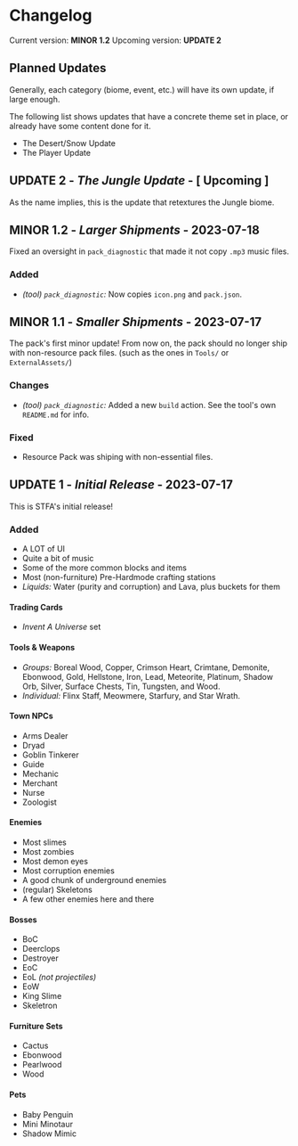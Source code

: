 # Changelog

Current version: **MINOR 1.2**
Upcoming version: **UPDATE 2**

## Planned Updates

Generally, each category (biome, event, etc.) will have its own update,
if large enough.

The following list shows updates that have a concrete theme set in place,
or already have some content done for it.

- The Desert/Snow Update
- The Player Update

## UPDATE 2 - _The Jungle Update_ - [ Upcoming ]

As the name implies, this is the update that retextures the Jungle biome.

## MINOR 1.2 - _Larger Shipments_ - 2023-07-18

Fixed an oversight in `pack_diagnostic`
that made it not copy `.mp3` music files.

### Added

- _(tool) `pack_diagnostic`:_ Now copies `icon.png` and `pack.json`.

## MINOR 1.1 - _Smaller Shipments_ - 2023-07-17

The pack's first minor update!
From now on, the pack should no longer ship with non-resource pack files.
(such as the ones in `Tools/` or `ExternalAssets/`)

### Changes

- _(tool) `pack_diagnostic`:_
  Added a new `build` action. See the tool's own `README.md` for info.

### Fixed

- Resource Pack was shiping with non-essential files.

## UPDATE 1 - _Initial Release_ - 2023-07-17

This is STFA's initial release!

### Added

- A LOT of UI
- Quite a bit of music
- Some of the more common blocks and items
- Most (non-furniture) Pre-Hardmode crafting stations
- _Liquids:_ Water (purity and corruption) and Lava, plus buckets for them

#### Trading Cards

- _Invent A Universe_ set

#### Tools & Weapons

- _Groups:_
  Boreal Wood, Copper, Crimson Heart, Crimtane, Demonite, Ebonwood, Gold,
  Hellstone, Iron, Lead, Meteorite, Platinum, Shadow Orb, Silver,
  Surface Chests, Tin, Tungsten, and Wood.
- _Individual:_
  Flinx Staff, Meowmere, Starfury, and Star Wrath.

#### Town NPCs

- Arms Dealer
- Dryad
- Goblin Tinkerer
- Guide
- Mechanic
- Merchant
- Nurse
- Zoologist

#### Enemies

- Most slimes
- Most zombies
- Most demon eyes
- Most corruption enemies
- A good chunk of underground enemies
- (regular) Skeletons
- A few other enemies here and there

#### Bosses

- BoC
- Deerclops
- Destroyer
- EoC
- EoL _(not projectiles)_
- EoW
- King Slime
- Skeletron

#### Furniture Sets

- Cactus
- Ebonwood
- Pearlwood
- Wood

#### Pets

- Baby Penguin
- Mini Minotaur
- Shadow Mimic
